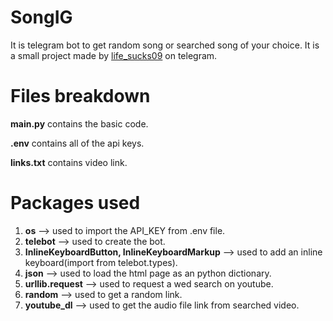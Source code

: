 # SongIG

It is telegram bot to get random song or searched song of your choice. It is a small project made by [life_sucks09](http://t.me/life_sucks09) on telegram.

# Files breakdown

**main.py** contains the basic code.

**.env** contains all of the api keys.

**links.txt** contains video link.

# Packages used

1. **os**                                                     --> used to import the API_KEY from .env file.
2. **telebot**                                                --> used to create the bot.
3. **InlineKeyboardButton, InlineKeyboardMarkup**             --> used to add an inline keyboard(import from telebot.types).
4. **json**                                                   --> used to load the html page as an python dictionary.
5. **urllib.request**                                         --> used to request a wed search on youtube.
6. **random**                                                 --> used to get a random link.
7. **youtube_dl**                                             --> used to get the audio file link from searched video.
